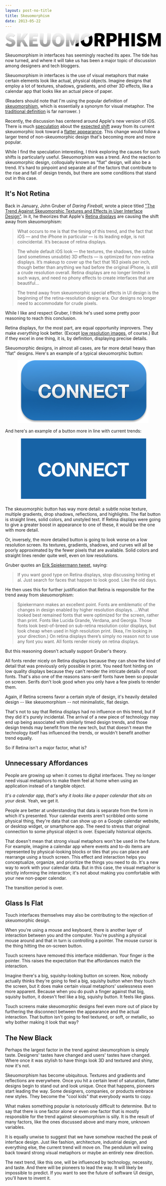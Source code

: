 ```yaml
---
layout: post-no-title
title: Skeuomorphism
date: 2013-05-22
---
```


<img class="img-wide margin-b margin-t" src="/assets/2013-05-22-skeuomorphism-title.png">

Skeuomorphism in interfaces has seemingly reached its apex. The tide has now turned, and where it will take us has been a major topic of discussion among designers and tech bloggers.

Skeuomorphism in interfaces is the use of visual metaphors that make certain elements look like actual, physical objects. Imagine designs that employ a lot of textures, shadows, gradients, and other 3D effects, like a calendar app that looks like an actual piece of paper.

(Readers should note that I'm using the popular definition of [skeuomorphism](http://en.wikipedia.org/wiki/Skeuomorph), which is essentially a synonym for visual metaphor. The [traditional definition](http://www.themachinestarts.com/read/2012-11-how-we-started-calling-visual-metaphors-skeuomorphs-why-apple-design-debate-mess) is far narrower. )

Recently, the discussion has centered around Apple's new version of iOS. There is much [speculation](http://hypercritical.co/2013/05/03/beauty-truth-and-jony-ive) about the [expected shift](https://medium.com/thoughts-and-words/5ccef7b3e1fc) away from its current skeuomorphic look toward a [flatter appearance](http://www.simplyzesty.com/mobile/ios-7-concept-designs-welcome-to-the-future-of-the-iphone/). This change would follow a larger trend of non-skeuomorphic design that's becoming more and more popular.

While I find the speculation interesting, I think exploring the causes for such shifts is particularly useful. Skeuomorphism was a trend. And the reaction to skeuomorphic design, colloquially known as "flat" design, will also be a trend. It's hard to pinpoint and separate all of the factors that contribute to the rise and fall of design trends, but there are some conditions that stand out in this case.

## It's Not Retina

Back in January, John Gruber of *Daring Fireball*, wrote a piece titled ["The Trend Against Skeuomorphic Textures and Effects in User Interface Design"](http://daringfireball.net/2013/01/the_trend_against_skeuomorphism). In it, he theorizes that Apple's [Retina displays](http://en.wikipedia.org/wiki/Retina_Display) are causing the shift away from skeuomorphism:

> What occurs to me is that the timing of this trend, and the fact that iOS — and the iPhone in particular — is its leading edge, is not coincidental. It’s because of retina displays.

> The whole default iOS look — the textures, the shadows, the subtle (and sometimes unsubtle) 3D effects — is optimized for non-retina displays. It’s makeup to cover up the fact that 163 pixels per inch, though better than anything we had before the original iPhone, is still a crude resolution overall. Retina displays are no longer limited in such ways, and need no phony effects to create interfaces that are beautiful…

> The trend away from skeuomorphic special effects in UI design is the beginning of the retina-resolution design era. Our designs no longer need to accommodate for crude pixels.

While I like and respect Gruber, I think he's used some pretty poor reasoning to reach this conclusion.

Retina displays, for the most part, are equal opportunity improvers. They make *everything* look better. (Except [low resolution images](http://alistapart.com/article/mo-pixels-mo-problems), of course.) But if they excel in one thing, it is, by definition, displaying precise details.

Skeuomorphic designs, in almost all cases, are far more detail heavy than "flat" designs. Here's an example of a typical skeuomorphic button:

<figure><img class="" src="/assets/2013-05-22-skeuomorphism-button-skeuo.png"></figure>

And here's an example of a button more in line with current trends:

<figure><img class="" src="/assets/2013-05-22-skeuomorphism-button-flat.png"></figure>

The skeuomorphic button has way more detail: a subtle noise texture, multiple gradients, drop shadows, reflections, and highlights. The flat button is straight lines, solid colors, and unstyled text. If Retina displays were going to give a greater boost in appearance to one of these, it would be the one with more detail.

Or, inversely, the more detailed button is going to look worse on a low resolution screen. Its textures, gradients, shadows, and curves will all be poorly approximated by the fewer pixels that are available. Solid colors and straight lines render quite well, even on low resolutions.

Gruber quotes an [Erik Spiekermann tweet](https://twitter.com/espiekermann/status/180877084426637313), saying: 

> If you want good type on Retina displays, stop discussing hinting et al. Just search for faces that happen to look good. Like the old days.

He then uses this for further justification that Retina is responsible for the trend away from skeuomorphism:

> Spiekermann makes an excellent point. Fonts are emblematic of the changes in design enabled by higher resolution displays. …What looked best remained fonts that were optimized for the screen, rather than print. Fonts like Lucida Grande, Verdana, and Georgia. Those fonts look best-of-breed on sub-retina resolution color displays, but look cheap when used in high resolution print. (Ikea, I’m looking in your direction.) On retina displays there’s simply no reason not to use any font you want. All fonts render nicely on retina displays.

But this reasoning doesn't actually support Gruber's theory.

All fonts render nicely on Retina displays because they can show the kind of detail that was previously only possible in print. You need font hinting on low quality displays because they can't render the intricate details of most fonts. That's also one of the reasons sans-serif fonts have been so popular on screen. Serifs don't look good when you only have a few pixels to render them.

Again, if Retina screens favor a certain style of design, it's heavily detailed design -- like skeuomorphism -- not minimalistic, flat design.

That's not to say that Retina displays had no influence on this trend, but if they did it's purely incidental. The arrival of a new piece of technology may end up being associated with similarly timed design trends, and those design trends may benefit from the new tech, but that doesn't mean the technology itself has influenced the trends, or wouldn't benefit another trend equally.

So if Retina isn't a major factor, what is?

## Unnecessary Affordances

People are growing up when it comes to digital interfaces. They no longer need visual metaphors to make them feel at home when using an application instead of a tangible object.

*It's a calendar app, that's why it looks like a paper calendar that sits on your desk.* Yeah, we get it.

People are better at understanding that data is separate from the form in which it's presented. Your calendar events aren't scribbled onto some physical thing, they're data that can show up on a Google calendar website, or desktop widget, or smartphone app. The need to stress that original connection to some physical object is over. Especially historical objects.

That doesn't mean that strong visual metaphors won't be used in the future. For example, imagine a calendar app where events and to-do items are represented by physical-looking blocks or tiles that you can place and rearrange using a touch screen. This effect and interaction helps you conceptualize, organize, and prioritize the things you need to do. It's a new way to work with your calendar data. But in this case, the visual metaphor is strictly informing the interaction; it's not about making you comfortable with your new non-paper calendar.

The transition period is over.

## Glass Is Flat

Touch interfaces themselves may also be contributing to the rejection of skeuomorphic design. 

When you're using a mouse and keyboard, there is another layer of interaction between you and the computer. You're pushing a physical mouse around and that in turn is controlling a pointer. The mouse cursor is the thing hitting the on-screen button.

Touch screens have removed this interface middleman. Your finger *is* the pointer. This raises the expectation that the affordances match the interaction.

Imagine there's a big, squishy-looking button on screen. Now, nobody actually thinks they're going to feel a big, squishy button when they touch the screen, but it does make certain visual metaphors' uselessness even more apparent. Because when you do push a finger against that big, squishy button, it doesn't feel like a big, squishy button. It feels like glass.

Touch screens make skeuomorphic designs feel even more out of place by furthering the disconnect between the appearance and the actual interaction. That button isn't going to feel textured, or soft, or metallic, so why bother making it look that way?

## The New Black

Perhaps the largest factor in the trend against skeumorphism is simply taste. Designers' tastes have changed and users' tastes have changed. Where once it was stylish to have things look 3D and textured and shiny, now it's not.

Skeuomorphism has become ubiquitous. Textures and gradients and reflections are everywhere. Once you hit a certain level of saturation, flatter designs begin to stand out and look unique. Once that happens, pioneers start leading the way. Some designers, companies, or products embrace new styles. They become the "cool kids" that everybody wants to copy.

What makes something popular is notoriously difficult to determine. But to say that there is one factor alone or even one factor that is mostly responsible for the trend against skeuomorphism is silly. It is the result of many factors, like the ones discussed above and many more, unknown variables.

It is equally unwise to suggest that we have somehow reached the peak of interface design. Just like fashion, architecture, industrial design, and everything else, the current trend will move on. The pendulum will swing back toward strong visual metaphors or maybe an entirely new direction.

The next trend, like this one, will be influenced by technology, necessity, and taste. And there will be pioneers to lead the way. It will likely be impossible to predict. If you want to see the future of software UI design, you'll have to invent it.